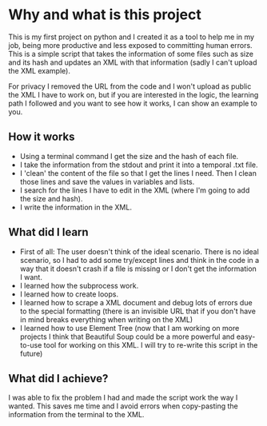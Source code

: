 # Why and what is this project

This is my first project on python and I created it as a tool to help me in my job, being more productive and less exposed to committing human errors. This is a simple script that takes the information of some files such as size and its hash and updates an XML with that information (sadly I can't upload the XML example).

For privacy I removed the URL from the code and I won't upload as public the XML I have to work on, but if you are interested in the logic, the learning path I followed and you want to see how it works, I can show an example to you.

## How it works

- Using a terminal command I get the size and the hash of each file.
- I take the information from the stdout and print it into a temporal .txt file.
- I 'clean' the content of the file so that I get the lines I need. Then I clean those lines and save the values in variables and lists.
- I search for the lines I have to edit in the XML (where I'm going to add the size and hash).
- I write the information in the XML.

## What did I learn
- First of all: The user doesn't think of the ideal scenario. There is no ideal scenario, so I had to add some try/except lines and think in the code in a way that it doesn't crash if a file is missing or I don't get the information I want.
- I learned how the subprocess work.
- I learned how to create loops.
- I learned how to scrape a XML document and debug lots of errors due to the special formatting (there is an invisible URL that if you don't have in mind breaks everything when writing on the XML)
- I learned how to use Element Tree (now that I am working on more projects I think that Beautiful Soup could be a more powerful and easy-to-use tool for working on this XML. I will try to re-write this script in the future)

## What did I achieve?
I was able to fix the problem I had and made the script work the way I wanted.
This saves me time and I avoid errors when copy-pasting the information from the terminal to the XML.
